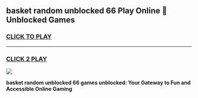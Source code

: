 
## basket random unblocked 66 Play Online 👋 Unblocked Games
<h3>
<a href="https://premium.freeplayer.one?title=basket_random_unblocked_66&ref=19F">CLICK TO PLAY</a></h3>
<hr>

<h3>
<a href="https://premium.freeplayer.one?title=basket_random_unblocked_66&ref=19F">CLICK 2 PLAY</a>
  
</h3>

<a href="https://premium.freeplayer.one?title=basket_random_unblocked_66&ref=19F"><img src="https://clearcache.store/games.png"></a>


**basket random unblocked 66 games unblocked: Your Gateway to Fun and Accessible Online Gaming**
